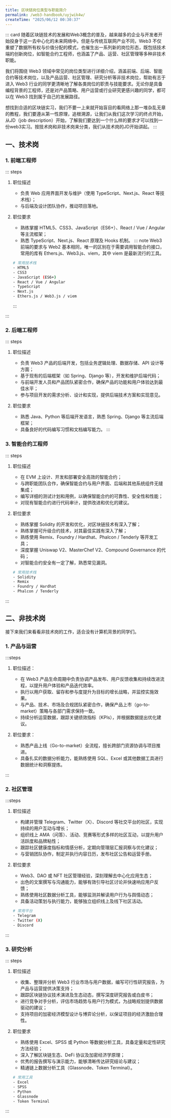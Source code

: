 ```yaml
---
title: 区块链岗位类型与职能简介
permalink: /web3-handbook/uyjwik4w/
createTime: "2025/06/12 00:30:37"
---
```

::: card
随着区块链技术的发展和Web3概念的普及，越来越多的企业与开发者开始投身于这一去中心化的未来网络中。但是与传统互联网产业不同，Web3 不仅重塑了数据所有权与价值分配的模式，也催生出一系列新的岗位形态，既包括技术端的创新岗位，如智能合约工程师，也涵盖了产品、运营、社区管理等多种非技术职能。

我们将围绕 Web3 领域中常见的岗位类型进行详细介绍，涵盖前端、后端、智能合约等技术岗位，以及产品运营、社区管理、研究分析等非技术岗位，帮助有志于进入 Web3 行业的同学更清晰地了解各类岗位的职责与技能要求。无论你是具备编程背景的工程师，还是对产品策略、用户运营或行业研究更感兴趣的同学，都可以在 Web3 找到属于自己的发展路径。

想找到合适的区块链实习，我们不要一上来就开始盲目的看网络上那一堆杂乱无章的教程，我们要遵从第一性原理，追根溯源，让我们从我们这次学习的终点开始，从JD（job description）开始，了解我们要达到一个什么样的要求才可以找到一份web3实习。按技术岗和非技术岗来分类，我们从技术岗的JD开始讲起。
::: 

## 一、技术岗

### 1. 前端工程师
::: steps
1. 职位描述
    - 负责 Web 应用界面开发与维护（使用 TypeScript、Next.js、React 等技术栈）；
    - 与后端及设计团队协作，推动项目落地。

2. 职位要求
    - 熟练掌握 HTML5、CSS3、JavaScript（ES6+）、React / Vue / Angular 等主流框架；
    - 熟悉 TypeScript、Next.js、React 原理及 Hooks 机制。
    ::: note
     Web3 前端的要求与 Web2 基本相同，唯一的区别在于需要调用智能合约接口，常用的库有 Ethers.js、Web3.js、viem，其中 viem 是最新流行的工具。

     ```bash
    # 常用技术栈
    - HTML5
    - CSS3
    - JavaScript (ES6+)
    - React / Vue / Angular
    - TypeScript
    - Next.js
    - Ethers.js / Web3.js / viem
    ```
    :::
    
:::
### 2. 后端工程师
::: steps
1. 职位描述
    - 负责 Web3 产品的后端开发，包括业务逻辑处理、数据存储、API 设计等方面；
    - 基于现有的后端框架（如 Spring、Django 等），开发和维护后端代码；
    - 与前端开发人员和产品团队紧密合作，确保产品的功能和用户体验达到最佳水平；
    - 参与项目开发的需求分析、设计和实现，提供后端技术方案和实现意见。

2. 职位要求
    - 熟悉 Java、Python 等后端开发语言，熟悉 Spring、Django 等主流后端框架；
    - 具备良好的代码编写习惯和文档编写能力。
:::

<!-- ::: note
其实大家可以发现 Web3 前端的要求和 Web2 的可以说是一模一样，所以我也认为，这是最适合我们学生去实习的岗位。唯一的区别就是平时前端调用的是后端的接口，现在除了后端还需要调用智能合约的接口，用到的库有 Ethers.js / Web3.js / viem，最新最流行的是 viem，大家可以都看一看。
::: -->

### 3. 智能合约工程师
::: steps
1. 职位描述
    - 在 EVM 上设计、开发和部署安全高效的智能合约；
    - 与跨职能团队合作，确保智能合约与用户界面、后端和其他系统组件无缝集成；
    - 编写详细的测试计划和用例，以确保智能合约的可靠性、安全性和性能；
    - 对现有智能合约进行代码审计，提供改进和优化的建议。

2. 职位要求
    - 熟练掌握 Solidity 的开发和优化，对区块链技术有深入了解；
    - 熟练掌握可升级合约技术，对其最佳实践有深入了解；
    - 熟练使用 Remix、Foundry / Hardhat、Phalcon / Tenderly 等开发工具；
    - 深度掌握 Uniswap V2、MasterChef V2、Compound Governance 的代码；
    - 对智能合约安全有一定了解，熟悉常见漏洞。
    ```bash
    # 常用技术栈
    - Solidity
    - Remix
    - Foundry / Hardhat
    - Phalcon / Tenderly
    ```
:::

## 二、非技术岗

接下来我们来看看非技术岗的工作，适合没有计算机背景的同学们。



### 1. 产品与运营

:::steps

1. 职位描述：

    - 在 Web3 产品生命周期中负责协调产品发布、用户反馈收集和持续改进流程，以提升用户体验和产品迭代效率。
    - 执行以用户获取、留存和参与度提升为目标的增长战略，并监控实施效果。
    - 与产品、技术、市场及合规团队紧密合作，确保产品上市（go-to-market）策略与各部门需求保持一致。
    - 持续分析运营数据，跟踪关键绩效指标（KPIs），并根据数据提出优化建议。

2. 职位要求：

    - 熟悉产品上线（Go-to-market）全流程，擅长跨部门资源协调与项目推进。
    - 具备扎实的数据分析能力，能熟练使用 SQL、Excel 或其他数据工具进行数据统计和洞察提炼。

:::
### 2. 社区管理

:::steps
1. 职位描述
    - 构建并管理 Telegram、Twitter（X）、Discord 等社交平台的社区，实现持续的用户互动与增长；
    - 组织线上 AMA（问答）、活动、竞赛等形式多样的社区互动，以提升用户活跃度和品牌粘性；
    - 跟踪社区健康度指标和情感分析，定期向管理层汇报洞察与优化建议；
    - 与营销团队协作，制定并执行内容日历，发布社区公告和运营手册。

2. 职位要求
    - Web3、DAO 或 NFT 社区管理经验，深刻理解去中心化应用生态；
    - 出色的文案撰写与沟通能力，能够有效引导社区讨论并快速响应用户反馈；
    - 熟练使用社区数据分析工具，能够监测并解读用户行为与舆情动态；
    - 具备活动策划与执行能力，能够独立组织线上及线下社区活动。

    ```bash
    # 常用平台
    - Telegram
    - Twitter (X)
    - Discord
    ```
:::


### 3. 研究分析
::: steps
1. 职位描述
    - 收集、整理并分析 Web3 行业市场与用户数据，编写可行性研究报告，为产品与运营提供决策支持；
    - 跟踪区块链协议技术演进及生态动态，撰写深度研究报告或白皮书；
    - 进行竞争对手分析，评估市场趋势与用户行为模式，为战略规划提供数据驱动的建议；
    - 支持项目的加密经济模型设计与博弈论分析，以保证项目的经济激励合理性。

2. 职位要求
    - 熟练使用 Excel、SPSS 或 Python 等数据分析工具，具备定量和定性研究方法经验；
    - 深入了解区块链生态、DeFi 协议及加密经济学原理；
    - 优秀的报告撰写与演示能力，能够清晰传达研究结论与建议；
    - 精通链上数据分析工具（Glassnode、Token Terminal）。
    ```bash
    # 常用工具
    - Excel
    - SPSS
    - Python
    - Glassnode
    - Token Terminal
    ```
:::
